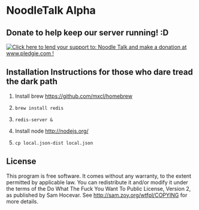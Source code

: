 # NoodleTalk Alpha
## Donate to help keep our server running! :D

<a href='http://www.pledgie.com/campaigns/17022'><img alt='Click here to lend your support to: Noodle Talk and make a donation at www.pledgie.com !' src='http://www.pledgie.com/campaigns/17022.png?skin_name=chrome' border='0' /></a>

## Installation Instructions for those who dare tread the dark path

1. Install brew https://github.com/mxcl/homebrew

2. `brew install redis`

3. `redis-server &`

4. Install node http://nodejs.org/

7. `cp local.json-dist local.json`

## License

This program is free software. It comes without any warranty, to the extent permitted by applicable law. You can redistribute it and/or modify it under the terms of the Do What The Fuck You Want To Public License, Version 2, as published by Sam Hocevar. See http://sam.zoy.org/wtfpl/COPYING for more details.
